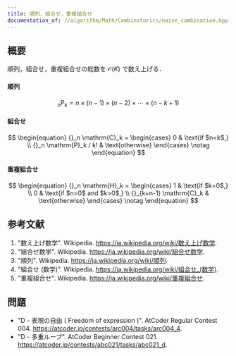 ```yaml
---
title: 順列，組合せ，重複組合せ
documentation_of: //algorithm/Math/Combinatorics/naive_combination.hpp
---
```



## 概要

順列，組合せ，重複組合せの総数を $\mathcal{O}(K)$ で数え上げる．


#### 順列

$$
{}_n \mathrm{P}_k = n \times (n-1) \times (n-2) \times \cdots \times (n-k+1)
$$


#### 組合せ

$$
\begin{equation}
    {}_n \mathrm{C}_k = 
    \begin{cases}
        0 & \text{if $n<k$,} \\
        {}_n \mathrm{P}_k / k! & \text{otherwise}
    \end{cases}
    \notag
\end{equation}
$$


#### 重複組合せ

$$
\begin{equation}
    {}_n \mathrm{H}_k = 
    \begin{cases}
        1 & \text{if $k=0$,} \\
        0 & \text{if $n=0$ and $k>0$,} \\
        {}_{k+n-1} \mathrm{C}_k & \text{otherwise}
    \end{cases}
    \notag
\end{equation}
$$


## 参考文献

1. "数え上げ数学". Wikipedia. <https://ja.wikipedia.org/wiki/数え上げ数学>.
1. "組合せ数学". Wikipedia. <https://ja.wikipedia.org/wiki/組合せ数学>.
1. "順列". Wikipedia. <https://ja.wikipedia.org/wiki/順列>.
1. "組合せ (数学)". Wikipedia. <https://ja.wikipedia.org/wiki/組合せ_(数学)>.
1. "重複組合せ". Wikipedia. <https://ja.wikipedia.org/wiki/重複組合せ>.


## 問題

- "D - 表現の自由 ( Freedom of expression )". AtCoder Regular Contest 004. <https://atcoder.jp/contests/arc004/tasks/arc004_4>.
- "D - 多重ループ". AtCoder Beginner Contest 021. <https://atcoder.jp/contests/abc021/tasks/abc021_d>.
